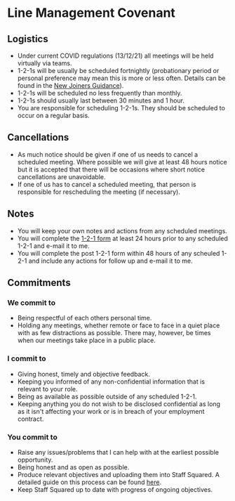 # Line Management Covenant

## Logistics

- Under current COVID regulations (13/12/21) all meetings will be held virtually
  via teams.
- 1-2-1s will be usually be scheduled fortnightly (probationary period or
  personal preference may mean this is more or less often. Details can be found
  in the [New Joiners Guidance](/guides/new-joiner)).
- 1-2-1s will be scheduled no less frequently than monthly.
- 1-2-1s should usually last between 30 minutes and 1 hour.
- You are responsible for scheduling 1-2-1s. They should be scheduled to occur
  on a regular basis.

## Cancellations

- As much notice should be given if one of us needs to cancel a scheduled
  meeting. Where possible we will give at least 48 hours notice but it is
accepted that there will be occasions where short notice cancellations are
unavoidable.
- If one of us has to cancel a scheduled meeting, that person is responsible for
 rescheduling the meeting (if necessary).
  
## Notes

- You will keep your own notes and actions from any scheduled meetings.
- You will complete the
[1-2-1 form](https://thedatashed.sharepoint.com/sites/sds/SitePages/1-to-1%27s-and-Objectives.aspx)
at least 24 hours prior to any scheduled
1-2-1 and e-mail it to me.
- You will complete the post 1-2-1 form within 48 hours of any scheuled 1-2-1
  and include any actions for follow up and e-mail it to me.

## Commitments

### We commit to

- Being respectful of each others personal time.
- Holding any meetings, whether remote or face to face in a quiet place with as
  few distractions as possible. There may, however,  be times when our meetings
take place in a public place.

### I commit to

- Giving honest, timely and objective feedback.
- Keeping you informed of any non-confidential information that is relevant to
  your role.
- Being as available as possible outside of any scheduled 1-2-1.
- Keeping anything you do not wish to be disclosed confidential as long as it
  isn't affecting your work or is in breach of your employment contract.

### You commit to

- Raise any issues/problems that I can help with at the earliest possible
  opportunity.
- Being honest and as open as possible.
- Produce relevant objectives and uploading them into Staff Squared. A detailed guide on this process can be found
[here](https://thedatashed.sharepoint.com/sites/sds/SitePages/1-to-1%27s-and-Objectives.aspx).
- Keep Staff Squared up to date with progress of ongoing objectives.
  